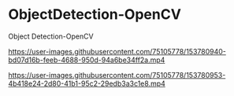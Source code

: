 # ObjectDetection-OpenCV
Object Detection-OpenCV



https://user-images.githubusercontent.com/75105778/153780940-bd07d16b-feeb-4688-950d-94a6be34ff2a.mp4



https://user-images.githubusercontent.com/75105778/153780953-4b418e24-2d80-41b1-95c2-29edb3a3c1e8.mp4

